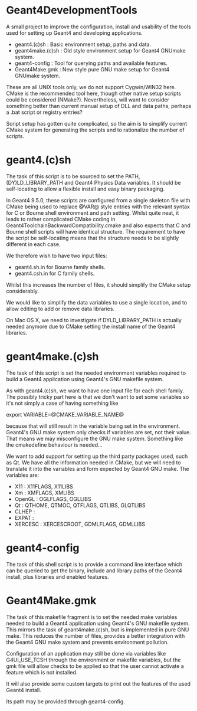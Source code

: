 Geant4DevelopmentTools
======================
A small project to improve the configuration, install and usability of
the tools used for setting up Geant4 and developing applications.

* geant4.(c)sh : Basic environment setup, paths and data.
* geant4make.(c)sh : Old style environment setup for Geant4 GNUmake system.
* geant4-config : Tool for querying paths and available features.
* Geant4Make.gmk : New style pure GNU make setup for Geant4 GNUmake system.

These are all UNIX tools only, we do not support Cygwin/WIN32 here.
CMake is the recommended tool here, though other native setup scripts
could be considered (NMake?). Nevertheless, will want to consider
something better than current manual setup of DLL and data paths, perhaps
a .bat script or registry entries?

Script setup has gotten quite complicated, so the aim is to simplify current
CMake system for generating the scripts and to rationalize the number
of scripts.


geant4.(c)sh
============
The task of this script is to be sourced to set the PATH, 
(DY)LD_LIBRARY_PATH and Geant4 Physics Data variables. It should be 
self-locating to allow a flexible install and easy binary packaging.

In Geant4 9.5.0, these scripts are configured from a single skeleton
file with CMake being used to replace @VAR@ style entries with the relevant 
syntax for C or Bourne shell environment and path setting. Whilst quite
neat, it leads to rather complicated CMake coding in 
Geant4ToolchainBackwardCompatibility.cmake and also expects that C and
Bourne shell scripts will have identical structure. The requirement to
have the script be self-locating means that the structure needs to 
be slightly different in each case.

We therefore wish to have two input files:

* geant4.sh.in for Bourne family shells.
* geant4.csh.in for C family shells.

Whilst this increases the number of files, it should simplify the CMake
setup considerably.

We would like to simplify the data variables to use a single location,
and to allow editing to add or remove data libraries.

On Mac OS X, we need to investigate if DYLD_LIBRARY_PATH is actually
needed anymore due to CMake setting the install name of the Geant4
libraries.


geant4make.(c)sh
================
The task of this script is set the needed environment variables required
to build a Geant4 application using Geant4's GNU makefile system.

As with geant4.(c)sh, we want to have one input file for each shell family.
The possibly tricky part here is that we don't want to set some variables
so it's not simply a case of having something like

export VARIABLE=@CMAKE_VARIABLE_NAME@

because that will still result in the variable being set in the environment.
Geant4's GNU make system only checks if variables are set, not their value.
That means we may misconfigure the GNU make system. Something like the
cmakedefine behaviour is needed...

We want to add support for setting up the third party packages used, such
as Qt. We have all the information needed in CMake, but we will need to
translate it into the variables and form expected by Geant4 GNU make.
The variables are:

* X11 : X11FLAGS, X11LIBS
* Xm  : XMFLAGS, XMLIBS
* OpenGL : OGLFLAGS, OGLLIBS
* Qt :  QTHOME, QTMOC, QTFLAGS, QTLIBS, GLQTLIBS
* CLHEP :
* EXPAT :
* XERCESC : XERCESCROOT, GDMLFLAGS, GDMLLIBS


geant4-config
=============
The task of this shell script is to provide a command line interface which
can be queried to get the binary, include and library paths of the Geant4
install, plus libraries and enabled features.


Geant4Make.gmk
==============
The task of this makefile fragment is to set the needed make variables
needed to build a Geant4 application using Geant4's GNU makefile system.
This mirrors the task of geant4make.(c)sh, but is implemented in pure
GNU make. This reduces the number of files, provides a better integration
with the Geant4 GNU make system and prevents environment pollution.

Configuration of an application may still be done via variables like
G4UI_USE_TCSH through the environment or makefile variables, but the gmk
file will allow checks to be applied so that the user cannot activate a
feature which is not installed.

It will also provide some custom targets to print out the features of the
used Geant4 install.

Its path may be provided through geant4-config.   
